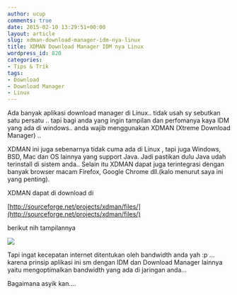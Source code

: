```yaml
---
author: ucup
comments: true
date: 2015-02-10 13:29:51+00:00
layout: article
slug: xdman-download-manager-idm-nya-linux
title: XDMAN Download Manager IDM nya Linux
wordpress_id: 820
categories:
- Tips & Trik
tags:
- Download
- Download Manager
- Linux
---
```


Ada banyak aplikasi download manager di Linux.. tidak usah sy sebutkan satu persatu .. tapi bagi anda yang ingin tampilan dan perfomanya kaya IDM yang ada di windows.. anda wajib menggunakan XDMAN (Xtreme Download Manager) ..

XDMAN ini juga sebenarnya tidak cuma ada di Linux , tapi juga Windows, BSD, Mac dan OS lainnya yang support Java. Jadi pastikan dulu Java udah terinstall di sistem anda.. Selain itu XDMAN dapat juga terintegrasi dengan banyak browser macam Firefox, Google Chrome dll.(kalo menurut saya ini yang penting).

XDMAN dapat di download di

[http://sourceforge.net/projects/xdman/files/](http://sourceforge.net/projects/xdman/files/)<!-- more -->

berikut nih tampilannya

![](http://i67.tinypic.com/34flan5.jpg)

Tapi ingat kecepatan internet ditentukan oleh bandwidth anda yah :p ... karena prinsip aplikasi ini sm dengan IDM dan Download Manager lainnya yaitu mengoptimalkan bandwidth yang ada di jaringan anda...

Bagaimana asyik kan....
